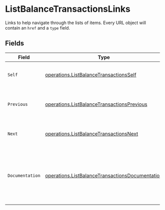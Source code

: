 # ListBalanceTransactionsLinks

Links to help navigate through the lists of items. Every URL object will contain an `href` and a `type` field.


## Fields

| Field                                                                                                              | Type                                                                                                               | Required                                                                                                           | Description                                                                                                        |
| ------------------------------------------------------------------------------------------------------------------ | ------------------------------------------------------------------------------------------------------------------ | ------------------------------------------------------------------------------------------------------------------ | ------------------------------------------------------------------------------------------------------------------ |
| `Self`                                                                                                             | [operations.ListBalanceTransactionsSelf](../../models/operations/listbalancetransactionsself.md)                   | :heavy_check_mark:                                                                                                 | The URL to the current set of items.                                                                               |
| `Previous`                                                                                                         | [operations.ListBalanceTransactionsPrevious](../../models/operations/listbalancetransactionsprevious.md)           | :heavy_check_mark:                                                                                                 | The previous set of items, if available.                                                                           |
| `Next`                                                                                                             | [operations.ListBalanceTransactionsNext](../../models/operations/listbalancetransactionsnext.md)                   | :heavy_check_mark:                                                                                                 | The next set of items, if available.                                                                               |
| `Documentation`                                                                                                    | [operations.ListBalanceTransactionsDocumentation](../../models/operations/listbalancetransactionsdocumentation.md) | :heavy_check_mark:                                                                                                 | In v2 endpoints, URLs are commonly represented as objects with an `href` and `type` field.                         |